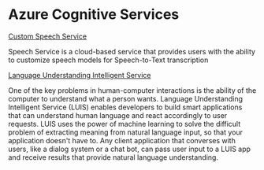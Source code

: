 ﻿Azure Cognitive Services 
=========================


[Custom Speech Service 
](https://azure.microsoft.com/en-us/services/cognitive-services/custom-speech-service/)

Speech Service is a cloud-based service that provides users with the ability to customize speech models for Speech-to-Text transcription


[Language Understanding Intelligent Service ](https://azure.microsoft.com/en-us/services/cognitive-services/language-understanding-intelligent-service/)

One of the key problems in human-computer interactions is the ability of the computer to understand what a person wants. Language Understanding Intelligent Service (LUIS) enables developers to build smart applications that can understand human language and react accordingly to user requests. LUIS uses the power of machine learning to solve the difficult problem of extracting meaning from natural language input, so that your application doesn't have to. Any client application that converses with users, like a dialog system or a chat bot, can pass user input to a LUIS app and receive results that provide natural language understanding. 